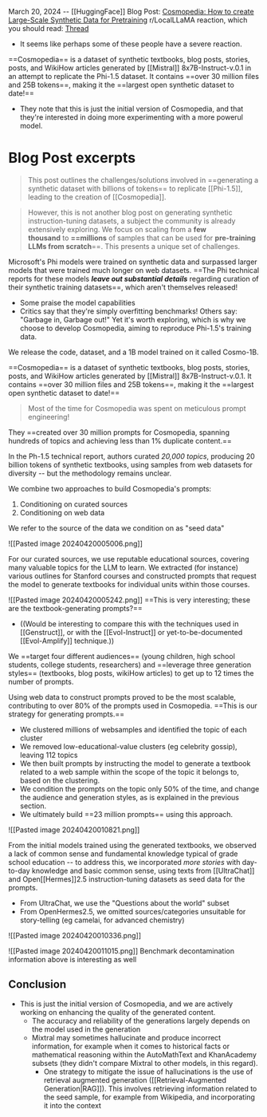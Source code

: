 March 20, 2024 -- [[HuggingFace]]
Blog Post: [Cosmopedia: How to create Large-Scale Synthetic Data for Pretraining](https://huggingface.co/blog/cosmopedia)
r/LocalLLaMA reaction, which you should read: [Thread](https://www.reddit.com/r/LocalLLaMA/comments/1avqw1a/huggingface_releases_cosmopedia_the_largest/)
- It seems like perhaps some of these people have a severe reaction.

==Cosmopedia== is a dataset of synthetic textbooks, blog posts, stories, posts, and WikiHow articles generated by [[Mistral]] 8x7B-Instruct-v.0.1 in an attempt to replicate the Phi-1.5 dataset. It contains ==over 30 million files and 25B tokens==, making it the ==largest open synthetic dataset to date!==
- They note that this is just the initial version of Cosmopedia, and that they're interested in doing more experimenting with a more powerul model.

# Blog Post excerpts
> This post outlines the challenges/solutions involved in ==generating a synthetic dataset with billions of tokens== to replicate [[Phi-1.5]], leading to the creation of [[Cosmopedia]].

> However, this is not another blog post on generating synthetic instruction-tuning datasets, a subject the community is already extensively exploring. We focus on scaling from a **few thousand** to **==millions** of samples that can be used for **pre-training LLMs from scratch**==. This presents a unique set of challenges.

Microsoft's Phi models were trained on synthetic data and surpassed larger models that were trained much longer on web datasets. ==The Phi technical reports for these models ***leave out substantial details*** regarding curation of their synthetic training datasets==, which aren't themselves released!
- Some praise the model capabilities
- Critics say that they're simply overfitting benchmarks!
Others say: "Garbage in, Garbage out!"
Yet it's worth exploring, which is why we choose to develop Cosmopedia, aiming to reproduce Phi-1.5's training data.

We release the code, dataset, and a 1B model trained on it called Cosmo-1B.

==Cosmopedia== is a dataset of synthetic textbooks, blog posts, stories, posts, and WikiHow articles generated by [[Mistral]] 8x7B-Instruct-v.0.1. It contains ==over 30 million files and 25B tokens==, making it the ==largest open synthetic dataset to date!==

> Most of the time for Cosmopedia was spent on meticulous prompt engineering!

They ==created over 30 million prompts for Cosmopedia, spanning hundreds of topics and achieving less than 1% duplicate content.==

In the Ph-1.5 technical report, authors curated *20,000 topics*, producing 20 billion tokens of synthetic textbooks, using samples from web datasets for diversity -- but the methodology remains unclear.

We combine two approaches to build Cosmopedia's prompts:
1. Conditioning on curated sources
2. Conditioning on web data

We refer to the source of the data we condition on as "seed data"

![[Pasted image 20240420005006.png]]

For our curated sources, we use reputable educational sources, covering many valuable topics for the LLM to learn. We extracted (for instance) various outlines for Stanford courses and constructed prompts that request the model to generate textbooks for individual units within those courses.

![[Pasted image 20240420005242.png]]
==This is very interesting; these are the textbook-generating prompts?==
- ((Would be interesting to compare this with the techniques used in [[Genstruct]], or with the [[Evol-Instruct]] or yet-to-be-documented [[Evol-Amplify]] technique.))

We ==target four different audiences== (young children, high school students, college students, researchers) and ==leverage three generation styles== (textbooks, blog posts, wikiHow articles) to get up to 12 times the number of prompts.

Using web data to construct prompts proved to be the most scalable, contributing to over 80% of the prompts used in Cosmopedia. ==This is our strategy for generating prompts.==
- We clustered millions of websamples and identified the topic of each cluster
- We removed low-educational-value clusters (eg celebrity gossip), leaving 112 topics
- We then built prompts by instructing the model to generate a textbook related to a web sample within the scope of the topic it belongs to, based on the clustering.
- We condition the prompts on the topic only 50% of the time, and change the audience and generation styles, as is explained in the previous section.
- We ultimately build ==23 million prompts== using this approach.

![[Pasted image 20240420010821.png]]

From the initial models trained using the generated textbooks, we observed a lack of common sense and fundamental knowledge typical of grade school education -- to address this, we incorporated *more stories* with day-to-day knowledge and basic common sense, using texts from [[UltraChat]] and Open[[Hermes]]2.5 instruction-tuning datasets as seed data for the prompts.
- From UltraChat, we use the "Questions about the world" subset
- From OpenHermes2.5, we omitted sources/categories unsuitable for story-telling (eg camelai, for advanced chemistry)

![[Pasted image 20240420010336.png]]

![[Pasted image 20240420011015.png]]
Benchmark decontamination information above is interesting as well

## Conclusion
- This is just the initial version of Cosmopedia, and we are actively working on enhancing the quality of the generated content.
	- The accuracy and reliability of the generations largely depends on the model used in the generation
	- Mixtral may sometimes hallucinate and produce incorrect information, for example when it comes to historical facts or mathematical reasoning within the AutoMathText and KhanAcademy subsets (they didn't compare Mixtral to other models, in this regard).
		- One strategy to mitigate the issue of hallucinations is the use of retrieval augmented generation ([[Retrieval-Augmented Generation|RAG]]). This involves retrieving information related to the seed sample, for example from Wikipedia, and incorporating it into the context